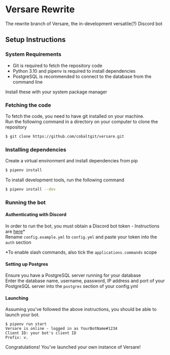 # Versare Rewrite

The rewrite branch of Versare, the in-development versatile(?) Discord bot

## Setup Instructions

### System Requirements
* Git is required to fetch the repository code
* Python 3.10 and pipenv is required to install dependencies
* PostgreSQL is recommended to connect to the database from the command line

Install these with your system package manager

### Fetching the code

To fetch the code, you need to have git installed on your machine.  
Run the following command in a directory on your computer to clone the repository
```bash
$ git clone https://github.com/cobaltgit/versare.git
```

### Installing dependencies

Create a virtual environment and install dependencies from pip
```bash
$ pipenv install
```

To install development tools, run the following command
```bash
$ pipenv install --dev
```

### Running the bot

#### Authenticating with Discord

In order to run the bot, you must obtain a Discord bot token - Instructions are [here](https://discordpy.readthedocs.io/en/stable/discord.html)*  
Rename `config.example.yml` to `config.yml` and paste your token into the `auth` section

*To enable slash commands, also tick the `applications.commands` scope

#### Setting up Postgres

Ensure you have a PostgreSQL server running for your database  
Enter the database name, username, password, IP address and port of your PostgreSQL server into the `postgres` section of your config.yml

#### Launching

Assuming you've followed the above instructions, you should be able to launch your bot.
```
$ pipenv run start
Versare is online - logged in as YourBotName#1234
Client ID: your bot's client ID
Prefix: v.
```

Congratulations! You've launched your own instance of Versare!
